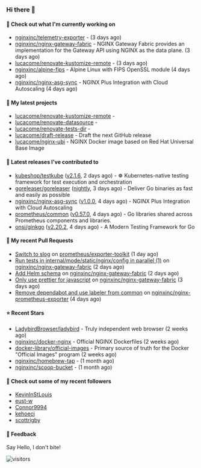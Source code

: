 ### Hi there 👋

#### 👷 Check out what I'm currently working on

- [nginxinc/telemetry-exporter](https://github.com/nginxinc/telemetry-exporter) -  (3 days ago)
- [nginxinc/nginx-gateway-fabric](https://github.com/nginxinc/nginx-gateway-fabric) - NGINX Gateway Fabric provides an implementation for the Gateway API using NGINX as the data plane. (3 days ago)
- [lucacome/renovate-kustomize-remote](https://github.com/lucacome/renovate-kustomize-remote) -  (3 days ago)
- [nginxinc/alpine-fips](https://github.com/nginxinc/alpine-fips) - Alpine Linux with FIPS OpenSSL module (4 days ago)
- [nginxinc/nginx-asg-sync](https://github.com/nginxinc/nginx-asg-sync) - NGINX Plus Integration with Cloud Autoscaling  (4 days ago)

#### 🌱 My latest projects

- [lucacome/renovate-kustomize-remote](https://github.com/lucacome/renovate-kustomize-remote) - 
- [lucacome/renovate-datasource](https://github.com/lucacome/renovate-datasource) - 
- [lucacome/renovate-tests-dir](https://github.com/lucacome/renovate-tests-dir) - 
- [lucacome/draft-release](https://github.com/lucacome/draft-release) - Draft the next GitHub release
- [lucacome/nginx-ubi](https://github.com/lucacome/nginx-ubi) - NGINX Docker image based on Red Hat Universal Base Image

#### 🔭 Latest releases I've contributed to

- [kubeshop/testkube](https://github.com/kubeshop/testkube) ([v2.1.6](https://github.com/kubeshop/testkube/releases/tag/v2.1.6), 2 days ago) - ☸️ Kubernetes-native testing framework for test execution and orchestration
- [goreleaser/goreleaser](https://github.com/goreleaser/goreleaser) ([nightly](https://github.com/goreleaser/goreleaser/releases/tag/nightly), 3 days ago) - Deliver Go binaries as fast and easily as possible
- [nginxinc/nginx-asg-sync](https://github.com/nginxinc/nginx-asg-sync) ([v1.0.0](https://github.com/nginxinc/nginx-asg-sync/releases/tag/v1.0.0), 4 days ago) - NGINX Plus Integration with Cloud Autoscaling 
- [prometheus/common](https://github.com/prometheus/common) ([v0.57.0](https://github.com/prometheus/common/releases/tag/v0.57.0), 4 days ago) - Go libraries shared across Prometheus components and libraries.
- [onsi/ginkgo](https://github.com/onsi/ginkgo) ([v2.20.2](https://github.com/onsi/ginkgo/releases/tag/v2.20.2), 4 days ago) - A Modern Testing Framework for Go

#### 🔨 My recent Pull Requests

- [Switch to slog](https://github.com/prometheus/exporter-toolkit/pull/240) on [prometheus/exporter-toolkit](https://github.com/prometheus/exporter-toolkit) (1 day ago)
- [Run tests in internal/mode/static/nginx/config in parallel (1)](https://github.com/nginxinc/nginx-gateway-fabric/pull/2493) on [nginxinc/nginx-gateway-fabric](https://github.com/nginxinc/nginx-gateway-fabric) (2 days ago)
- [Add Helm schema](https://github.com/nginxinc/nginx-gateway-fabric/pull/2492) on [nginxinc/nginx-gateway-fabric](https://github.com/nginxinc/nginx-gateway-fabric) (2 days ago)
- [Only use prettier for javascript](https://github.com/nginxinc/nginx-gateway-fabric/pull/2484) on [nginxinc/nginx-gateway-fabric](https://github.com/nginxinc/nginx-gateway-fabric) (3 days ago)
- [Remove dependabot and use labeler from common](https://github.com/nginxinc/nginx-prometheus-exporter/pull/831) on [nginxinc/nginx-prometheus-exporter](https://github.com/nginxinc/nginx-prometheus-exporter) (4 days ago)

#### ⭐ Recent Stars

- [LadybirdBrowser/ladybird](https://github.com/LadybirdBrowser/ladybird) - Truly independent web browser (2 weeks ago)
- [nginxinc/docker-nginx](https://github.com/nginxinc/docker-nginx) - Official NGINX Dockerfiles (2 weeks ago)
- [docker-library/official-images](https://github.com/docker-library/official-images) - Primary source of truth for the Docker &#34;Official Images&#34; program (2 weeks ago)
- [nginxinc/homebrew-tap](https://github.com/nginxinc/homebrew-tap) -  (1 month ago)
- [nginxinc/scoop-bucket](https://github.com/nginxinc/scoop-bucket) -  (1 month ago)

#### 👯 Check out some of my recent followers

- [KevinInStLouis](https://github.com/KevinInStLouis)
- [eust-w](https://github.com/eust-w)
- [Connor9994](https://github.com/Connor9994)
- [kehoecj](https://github.com/kehoecj)
- [scottrigby](https://github.com/scottrigby)

#### 💬 Feedback

Say Hello, I don't bite!

![visitors](https://visitor-badge.laobi.icu/badge?page_id=lucacome.visitor-badge)
#
